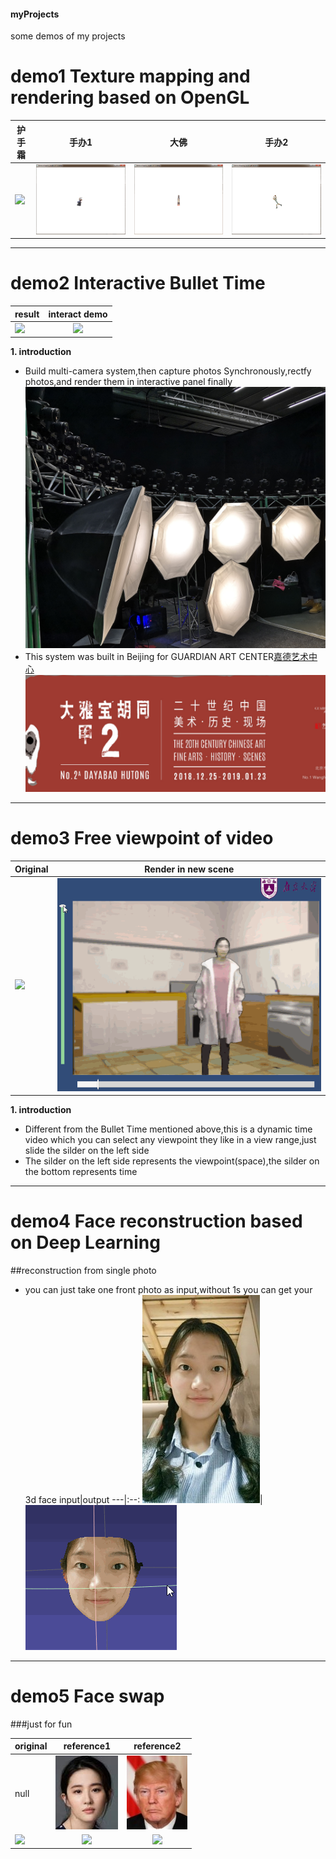 #### myProjects
some demos of my projects

# demo1 **Texture mapping and rendering based on OpenGL**
护手霜|手办1|大佛|手办2
---|:--:|:---:|:---:
![](https://github.com/2013211543/myProjects/blob/master/demos/hushoushuang.gif)|![](https://github.com/2013211543/myProjects/blob/master/demos/kona2.gif)|![](https://github.com/2013211543/myProjects/blob/master/demos/dafo.gif)|![](https://github.com/2013211543/myProjects/blob/master/demos/duncan2.gif)

---
# demo2  **Interactive Bullet Time**
result|interact demo
---|:--:
![](https://github.com/2013211543/myProjects/blob/master/demos/0115-2.gif)|![](https://github.com/2013211543/myProjects/blob/master/demos/0115.gif)

**1. introduction**
- Build multi-camera system,then capture photos Synchronously,rectfy photos,and render them in interactive panel finally
![multi-camera system](https://github.com/2013211543/myProjects/blob/master/demos/12.jpg)
- This system was built in Beijing for GUARDIAN ART CENTER[嘉德艺术中心](http://www.cguardianart.com/shows.php?id=25)
![multi-camera system](https://github.com/2013211543/myProjects/blob/master/demos/大雅宝.png)

---
# demo3  **Free viewpoint of video**
Original|Render in new scene
---|:--:
![](https://github.com/2013211543/myProjects/blob/master/demos/0114-2.gif)|![](https://github.com/2013211543/myProjects/blob/master/demos/0114.gif)

**1. introduction**
- Different from the Bullet Time mentioned above,this is a dynamic time video which you can select any viewpoint they like in a view range,just slide the silder on the left side
- The silder on the left side represents the viewpoint(space),the silder on the bottom represents time

---
# demo4  **Face reconstruction based on Deep Learning**
##reconstruction from single photo
- you can just take one front photo as input,without 1s you can get your 3d face
input|output
---|:--:
![](https://github.com/2013211543/myProjects/blob/master/demos/yidi.jpg)|![](https://github.com/2013211543/myProjects/blob/master/demos/demo1.gif)


---
# demo5  **Face swap**
###just for fun

original|reference1|reference2
---|:--:|:--:
 null|![](https://github.com/2013211543/myProjects/blob/master/demos/lyf.png)|![](https://github.com/2013211543/myProjects/blob/master/demos/tlp.jpg)
 ![](https://github.com/2013211543/myProjects/blob/master/demos/demo3small.gif)|![](https://github.com/2013211543/myProjects/blob/master/demos/demo3-1small.gif)|![](https://github.com/2013211543/myProjects/blob/master/demos/demo3-2small.gif)

